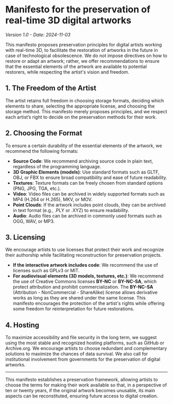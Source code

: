 # Manifesto for the preservation of real-time 3D digital artworks

*Version 1.0 - Date: 2024-11-03*

This manifesto proposes preservation principles for digital artists working with real-time 3D, to facilitate the restoration of artworks in the future in case of technological obsolescence. We do not impose directives on how to restore or adapt an artwork; rather, we offer recommendations to ensure that the essential elements of the artwork are available to potential restorers, while respecting the artist's vision and freedom.

## 1. The Freedom of the Artist

The artist retains full freedom in choosing storage formats, deciding which elements to share, selecting the appropriate license, and choosing the storage method. This manifesto merely proposes principles, and we respect each artist’s right to decide on the preservation methods for their work.

## 2. Choosing the Format

To ensure a certain durability of the essential elements of the artwork, we recommend the following formats:
   
   - **Source Code**: We recommend archiving source code in plain text, regardless of the programming language.
   - **3D Graphic Elements (models)**: Use standard formats such as GLTF, OBJ, or FBX to ensure broad compatibility and ease of future readability.
   - **Textures**: Texture formats can be freely chosen from standard options (PNG, JPG, TGA, etc.).
   - **Video**: Video files can be archived in widely supported formats such as MP4 (H.264 or H.265), MKV, or MOV.
   - **Point Clouds**: If the artwork includes point clouds, they can be archived in text format (e.g., .PLY or .XYZ) to ensure readability.
   - **Audio**: Audio files can be archived in commonly used formats such as OGG, WAV, or MP3.

## 3. Licensing

We encourage artists to use licenses that protect their work and recognize their authorship while facilitating reconstruction for preservation projects.

   - **If the interactive artwork includes code**: We recommend the use of licenses such as GPLv3 or MIT.
   - **For audiovisual elements (3D models, textures, etc.)**: We recommend the use of Creative Commons licenses **BY-NC** or **BY-NC-SA**, which protect attribution and prohibit commercialization. The **BY-NC-SA** (Attribution - NonCommercial - ShareAlike) license allows derivative works as long as they are shared under the same license. This manifesto encourages the protection of the artist's rights while offering some freedom for reinterpretation for future restorations.

## 4. Hosting

To maximize accessibility and file security in the long term, we suggest using the most stable and recognized hosting platforms, such as GitHub or Archive.org.
We encourage artists to choose redundant and complementary solutions to maximize the chances of data survival.
We also call for institutional involvement from governments for the preservation of digital artworks.

---

This manifesto establishes a preservation framework, allowing artists to choose the terms for making their work available so that, in a perspective of ten or twenty years, if the original artwork becomes unusable, its main aspects can be reconstituted, ensuring future access to digital creation.
